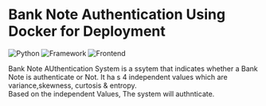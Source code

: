 # Bank Note Authentication Using Docker for Deployment

![Python](https://img.shields.io/badge/Python-3.8-blueviolet)
![Framework](https://img.shields.io/badge/Framework-Flask-red)
![Frontend](https://img.shields.io/badge/Frontend-HTML/CSS/JS-green)

Bank Note AUthentication System is a ssytem that indicates whether a Bank Note is authenticate or Not. It ha s 4 independent values which are variance,skewness, curtosis & entropy.  
Based on the independent Values, The system will authnticate.

